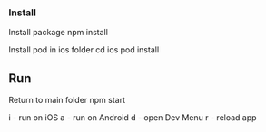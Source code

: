 ### Install
Install package
npm install

Install pod in ios folder
cd ios
pod install

## Run
Return to main folder
npm start

i - run on iOS
a - run on Android
d - open Dev Menu
r - reload app

